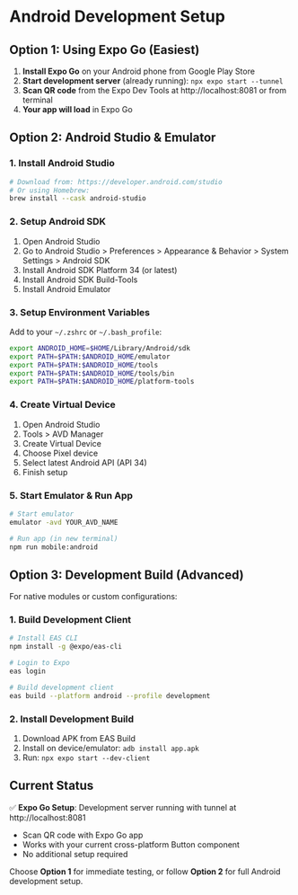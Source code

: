 # Android Development Setup

## Option 1: Using Expo Go (Easiest)

1. **Install Expo Go** on your Android phone from Google Play Store
2. **Start development server** (already running): `npx expo start --tunnel`
3. **Scan QR code** from the Expo Dev Tools at http://localhost:8081 or from terminal
4. **Your app will load** in Expo Go

## Option 2: Android Studio & Emulator

### 1. Install Android Studio

```bash
# Download from: https://developer.android.com/studio
# Or using Homebrew:
brew install --cask android-studio
```

### 2. Setup Android SDK

1. Open Android Studio
2. Go to Android Studio > Preferences > Appearance & Behavior > System Settings > Android SDK
3. Install Android SDK Platform 34 (or latest)
4. Install Android SDK Build-Tools
5. Install Android Emulator

### 3. Setup Environment Variables

Add to your `~/.zshrc` or `~/.bash_profile`:
```bash
export ANDROID_HOME=$HOME/Library/Android/sdk
export PATH=$PATH:$ANDROID_HOME/emulator
export PATH=$PATH:$ANDROID_HOME/tools
export PATH=$PATH:$ANDROID_HOME/tools/bin
export PATH=$PATH:$ANDROID_HOME/platform-tools
```

### 4. Create Virtual Device

1. Open Android Studio
2. Tools > AVD Manager
3. Create Virtual Device
4. Choose Pixel device
5. Select latest Android API (API 34)
6. Finish setup

### 5. Start Emulator & Run App

```bash
# Start emulator
emulator -avd YOUR_AVD_NAME

# Run app (in new terminal)
npm run mobile:android
```

## Option 3: Development Build (Advanced)

For native modules or custom configurations:

### 1. Build Development Client

```bash
# Install EAS CLI
npm install -g @expo/eas-cli

# Login to Expo
eas login

# Build development client
eas build --platform android --profile development
```

### 2. Install Development Build

1. Download APK from EAS Build
2. Install on device/emulator: `adb install app.apk`
3. Run: `npx expo start --dev-client`

## Current Status

✅ **Expo Go Setup**: Development server running with tunnel at http://localhost:8081

- Scan QR code with Expo Go app
- Works with your current cross-platform Button component
- No additional setup required

Choose **Option 1** for immediate testing, or follow **Option 2** for full Android development setup.
